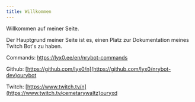 ```yaml
---
title: Willkommen
---
```

Willkommen auf meiner Seite.

Der Hauptgrund meiner Seite ist es, einen Platz zur Dokumentation meines Twitch Bot's zu haben. [](twitch.tv/nrybot)

Commands: <https://lyx0.ee/en/nrybot-commands>

Github: [https://github.com/lyx0/n](https://github.com/lyx0/nrybot-dev)ourybot

[](https://www.twitch.tv/cemetarywaltz)Twitch: [https://www.twitch.tv/n](https://www.twitch.tv/cemetarywaltz)ouryxd